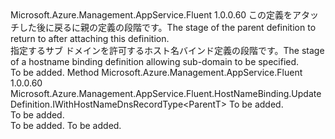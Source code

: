 <Type Name="IWithSubDomain&lt;ParentT&gt;" FullName="Microsoft.Azure.Management.AppService.Fluent.HostNameBinding.UpdateDefinition.IWithSubDomain&lt;ParentT&gt;">
  <TypeSignature Language="C#" Value="public interface IWithSubDomain&lt;ParentT&gt;" />
  <TypeSignature Language="ILAsm" Value=".class public interface auto ansi abstract IWithSubDomain`1&lt;ParentT&gt;" />
  <TypeSignature Language="DocId" Value="T:Microsoft.Azure.Management.AppService.Fluent.HostNameBinding.UpdateDefinition.IWithSubDomain`1" />
  <TypeSignature Language="VB.NET" Value="Public Interface IWithSubDomain(Of ParentT)" />
  <TypeSignature Language="F#" Value="type IWithSubDomain&lt;'ParentT&gt; = interface" />
  <AssemblyInfo>
    <AssemblyName>Microsoft.Azure.Management.AppService.Fluent</AssemblyName>
    <AssemblyVersion>1.0.0.60</AssemblyVersion>
  </AssemblyInfo>
  <TypeParameters>
    <TypeParameter Name="ParentT" />
  </TypeParameters>
  <Interfaces />
  <Docs>
    <typeparam name="ParentT"><span data-ttu-id="7629a-101">この定義をアタッチした後に戻るに親の定義の段階です。</span><span class="sxs-lookup"><span data-stu-id="7629a-101">The stage of the parent definition to return to after attaching this definition.</span></span></typeparam>
    <summary>
            <span data-ttu-id="7629a-102">指定するサブ ドメインを許可するホスト名バインド定義の段階です。</span><span class="sxs-lookup"><span data-stu-id="7629a-102">The stage of a hostname binding definition allowing sub-domain to be specified.</span></span>
            </summary>
    <remarks>To be added.</remarks>
  </Docs>
  <Members>
    <Member MemberName="WithSubDomain">
      <MemberSignature Language="C#" Value="public Microsoft.Azure.Management.AppService.Fluent.HostNameBinding.UpdateDefinition.IWithHostNameDnsRecordType&lt;ParentT&gt; WithSubDomain (string subDomain);" />
      <MemberSignature Language="ILAsm" Value=".method public hidebysig newslot virtual instance class Microsoft.Azure.Management.AppService.Fluent.HostNameBinding.UpdateDefinition.IWithHostNameDnsRecordType`1&lt;!ParentT&gt; WithSubDomain(string subDomain) cil managed" />
      <MemberSignature Language="DocId" Value="M:Microsoft.Azure.Management.AppService.Fluent.HostNameBinding.UpdateDefinition.IWithSubDomain`1.WithSubDomain(System.String)" />
      <MemberSignature Language="VB.NET" Value="Public Function WithSubDomain (subDomain As String) As IWithHostNameDnsRecordType(Of ParentT)" />
      <MemberSignature Language="F#" Value="abstract member WithSubDomain : string -&gt; Microsoft.Azure.Management.AppService.Fluent.HostNameBinding.UpdateDefinition.IWithHostNameDnsRecordType&lt;'ParentT&gt;" Usage="iWithSubDomain.WithSubDomain subDomain" />
      <MemberType>Method</MemberType>
      <AssemblyInfo>
        <AssemblyName>Microsoft.Azure.Management.AppService.Fluent</AssemblyName>
        <AssemblyVersion>1.0.0.60</AssemblyVersion>
      </AssemblyInfo>
      <ReturnValue>
        <ReturnType>Microsoft.Azure.Management.AppService.Fluent.HostNameBinding.UpdateDefinition.IWithHostNameDnsRecordType&lt;ParentT&gt;</ReturnType>
      </ReturnValue>
      <Parameters>
        <Parameter Name="subDomain" Type="System.String" />
      </Parameters>
      <Docs>
        <param name="subDomain">To be added.</param>
        <summary>To be added.</summary>
        <returns>To be added.</returns>
        <remarks>To be added.</remarks>
      </Docs>
    </Member>
  </Members>
</Type>